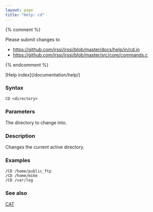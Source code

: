 ```yaml
---
layout: page
title: "Help: cd"
---
```


{% comment %}

Please submit changes to
- https://github.com/irssi/irssi/blob/master/docs/help/in/cd.in
- https://github.com/irssi/irssi/blob/master/src/core/commands.c


{% endcomment %}
<nav markdown="1">
[Help index](/documentation/help/)
</nav>

### Syntax ###

<div class="highlight irssisyntax"><pre style="\-\-cmdlen:2ch"><code><span class="synB">CD</span> <span class="synB05">&lt;directory></span></code></pre></div>



### Parameters ###

The directory to change into.

### Description ###

Changes the current active directory.

### Examples ###

    /CD /home/public_ftp
    /CD /home/mike
    /CD /var/log

### See also ###
[CAT](/documentation/help/cat/)

